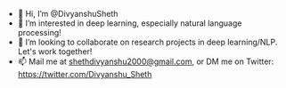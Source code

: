 - 👋 Hi, I’m @DivyanshuSheth
- 👀 I’m interested in deep learning, especially natural language processing!
- 💞️ I’m looking to collaborate on research projects in deep learning/NLP. Let's work together!
- 📫 Mail me at shethdivyanshu2000@gmail.com, or DM me on Twitter: https://twitter.com/Divyanshu_Sheth

<!---
DivyanshuSheth/DivyanshuSheth is a ✨ special ✨ repository because its `README.md` (this file) appears on your GitHub profile.
You can click the Preview link to take a look at your changes.
--->
